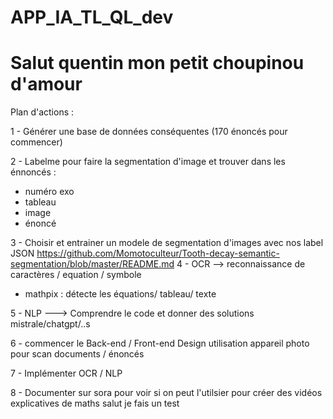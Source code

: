# APP_IA_TL_QL_dev

# Salut quentin mon petit choupinou d'amour 
Plan d'actions :

1 - Générer une base de données conséquentes (170 énoncés pour commencer)

2 - Labelme pour faire la segmentation d'image et trouver dans les énnoncés : 
- numéro exo 
- tableau 
- image
- énoncé

3 - Choisir et entrainer un modele de segmentation d'images avec nos label JSON
https://github.com/Momotoculteur/Tooth-decay-semantic-segmentation/blob/master/README.md
4 - OCR --> reconnaissance de caractères / equation / symbole

- mathpix : détecte les équations/ tableau/ texte

5 - NLP ---> Comprendre le code et donner des solutions
mistrale/chatgpt/..s

6 - commencer le Back-end / Front-end 
  Design
  utilisation appareil photo pour scan documents / énoncés

7 - Implémenter OCR / NLP

8 - Documenter sur sora pour voir si on peut l'utilsier pour créer des vidéos explicatives de maths 
salut je fais un test 



